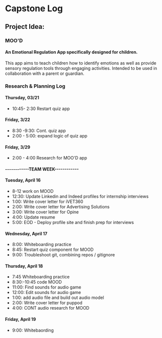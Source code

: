 # Capstone Log

## Project Idea:

### MOO'D 
#### An Emotional Regulation App specifically designed for children. 
This app aims to teach children how to identify emotions as well as provide sensory regulation tools through engaging activities. Intended to be used in collaboration with a parent or guardian.


### Research & Planning Log
#### Thursday, 03/21
* 10:45- 2:30 Restart quiz app

#### Friday, 3/22
* 8:30 -9:30: Cont. quiz app
* 2:00 - 5:00: expand logic of quiz app

#### Friday, 3/29
* 2:00 - 4:00 Research for MOO'D app

#### ------------TEAM WEEK------------

#### Tuesday, April 16
* 8-12 work on MOOD
* 12:30: Update Linkedin and Indeed profiles for internship interviews
* 1:00: Write cover letter for iVET360
* 2:00: Write cover letter for Advertising Solutions
* 3:00: Write cover letter for Opine
* 4:00: Update resume
* 5:00: EOD - Deploy profile site and finish prep for interviews

#### Wednesday, April 17

* 8:00: Whiteboarding practice
* 8:45: Restart quiz component for MOOD
* 9:00: Troubleshoot git, combining repos / gitignore


#### Thursday, April 18

* 7:45 Whiteboarding practice 
* 8:30:-10:45 code MOOD
* 11:00: Find sounds for audio game 
* 12:00: Edit sounds for audio game
* 1:00: add audio file and build out audio model
* 2:00: Write cover letter for puppod
* 4:00: CONT audio research for MOOD 


#### Friday, April 19

* 9:00: Whitebaording
